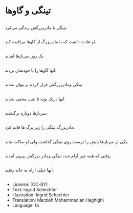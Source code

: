 # تینگی و گاوها

##
تینگی با مادربزرگش زندگی می‌کرد.

##
او عادت داشت که با مادربزرگ از گاوها مراقبت کند.

##
یک روز سربازها آمدند.

##
آنها گاوها را با خودشان بردند.

##
تینگی ومادربزرگش فرار کردند و پنهان شدند.

##
آنها دریک بوته تا شب مخفی شدند.

##
سربازها دوباره برگشتند.

##
مادربزرگ تینگی را زیر برگ ها قایم کرد.

##
یکی از سربازها پایش را درست روی تینگی گذاشت ولی او ساکت ماند.

##
وقتی که همه چیز آرام شد، تینگی ومادر بزرگش بیرون آمدند.

##
آنها خیلی آرام به خانه رفتند.

##
* License: [CC-BY]
* Text: Ingrid Schechter
* Illustration: Ingrid Schechter
* Translation: Marzieh Mohammadian Haghighi
* Language: fa
